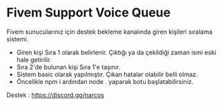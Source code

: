 # Fivem Support Voice Queue
Fivem sunucularınız için destek bekleme kanalında giren kişileri sıralama sistemi. 

- Giren kişi Sıra 1 olarak belirlenir. Çıktığı ya da çekildiği zaman ismi eski hale getirilir.
- Sıra 2'de bulunan kişi Sıra 1'e taşınır.
- Sistem basic olarak yapılmıştır. Çıkan hatalar olabilir belli olmaz.
- Öncelikle npm i ardından node . yaparak botu başlatabilirsiniz. 


Destek : https://discord.gg/narcos
